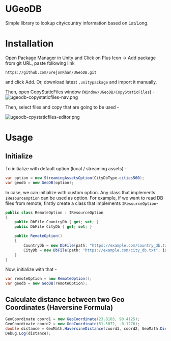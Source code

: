# UGeoDB

Simple library to lookup city/country information based on Lat/Long.

# Installation

Open Package Manager in Unity and Click on Plus Icon -> Add package from git URL, paste following link

```
https://github.com/SrejonKhan/UGeoDB.git
```

and click Add. Or, download latest `.unitypackage` and import it manually.

Then, open CopyStaticFiles window (`Window/UGeoDB/CopyStaticFiles`) -
![ugeodb-copystaticfiles-nav.png](https://i.ibb.co/jRNZgYH/ugeodb-copystaticfiles-nav.png)

Then, select files and copy that are going to be used -

![ugeodb-cpystaticfiles-editor.png](https://i.ibb.co/P9vvzVN/ugeodb-cpystaticfiles-editor.png)

# Usage

## Initialize

To initialize with default option (local / streaming assets) -

```csharp
var option = new StreamingAssetsOption(CityDbType.cities500);
var geodb = new GeoDB(option);
```

In case, we can initialize with custom option. Any class that implements `IResourceOption` can be used as option. For example, if we want to read DB files from remote, firstly create a class that implements `IResourceOption`-

```csharp
public class RemoteOption : IResourceOption
{
    public DbFile CountryDb { get; set; }
    public DbFile CityDb { get; set; }

    public RemoteOption()
    {
        CountryDb = new DbFile(path: "https://example.com/country_db.txt", isRemote: true);
        CityDb = new DbFile(path: "https://example.com/city_db.txt", isRemote: true);
    }
}
```

Now, initialize with that -

```csharp
var remoteOption = new RemoteOption();
var geodb = new GeoDB(remoteOption);
```

## Calculate distance between two Geo Coordinates (Haversine Formula)

```csharp
GeoCoordinate coord1 = new GeoCoordinate(23.8103, 90.4125);
GeoCoordinate coord2 = new GeoCoordinate(51.5072, -0.1276);
double distance = GeoMath.HaversineDistance(coord1, coord2, GeoMath.DistanceUnit.Kilometers);
Debug.Log(distance);
```
